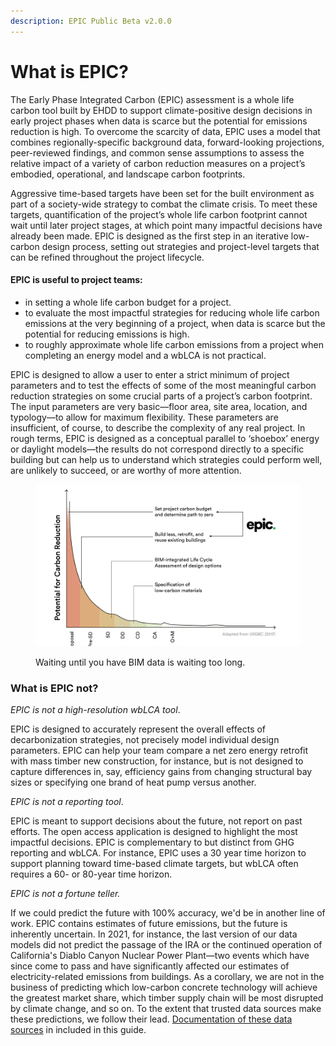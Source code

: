```yaml
---
description: EPIC Public Beta v2.0.0
---
```


# What is EPIC?

The Early Phase Integrated Carbon (EPIC) assessment is a whole life carbon tool built by EHDD to support climate-positive design decisions in early project phases when data is scarce but the potential for emissions reduction is high. To overcome the scarcity of data, EPIC uses a model that combines regionally-specific background data, forward-looking projections, peer-reviewed findings, and common sense assumptions to assess the relative impact of a variety of carbon reduction measures on a project’s embodied, operational, and landscape carbon footprints.&#x20;

Aggressive time-based targets have been set for the built environment as part of a society-wide strategy to combat the climate crisis. To meet these targets, quantification of the project’s whole life carbon footprint cannot wait until later project stages, at which point many impactful decisions have already been made. EPIC is designed as the first step in an iterative low-carbon design process, setting out strategies and project-level targets that can be refined throughout the project lifecycle.

#### **EPIC is useful to project teams:**

* in setting a whole life carbon budget for a project.
* to evaluate the most impactful strategies for reducing whole life carbon emissions at the very beginning of a project, when data is scarce but the potential for reducing emissions is high.&#x20;
* to roughly approximate whole life carbon emissions from a project when completing an energy model and a wbLCA is not practical.

EPIC is designed to allow a user to enter a strict minimum of project parameters and to test the effects of some of the most meaningful carbon reduction strategies on some crucial parts of a project’s carbon footprint. The input parameters are very basic—floor area, site area, location, and typology—to allow for maximum flexibility. These parameters are insufficient, of course, to describe the complexity of any real project. In rough terms, EPIC is designed as a conceptual parallel to ‘shoebox’ energy or daylight models—the results do not correspond directly to a specific building but can help us to understand which strategies could perform well, are unlikely to succeed, or are worthy of more attention.

<figure><img src=".gitbook/assets/eary phase decisions.jpg" alt=""><figcaption><p>Waiting until you have BIM data is waiting too long. </p></figcaption></figure>

### What is EPIC not?

_EPIC is not a high-resolution wbLCA tool_.

EPIC is designed to accurately represent the overall effects of decarbonization strategies, not precisely model individual design parameters. EPIC can help your team compare a net zero energy retrofit with mass timber new construction, for instance, but is not designed to capture differences in, say, efficiency gains from changing structural bay sizes or specifying one brand of heat pump versus another.

_EPIC is not a reporting tool_.

EPIC is meant to support decisions about the future, not report on past efforts. The open access application is designed to highlight the most impactful decisions. EPIC is complementary to but distinct from GHG reporting and wbLCA. For instance, EPIC uses a 30 year time horizon to support planning toward time-based climate targets, but wbLCA often requires a 60- or 80-year time horizon.

_EPIC is not a fortune teller._&#x20;

If we could predict the future with 100% accuracy, we'd be in another line of work. EPIC contains estimates of future emissions, but the future is inherently uncertain. In 2021, for instance, the last version of our data models did not predict the passage of the IRA or the continued operation of California's Diablo Canyon Nuclear Power Plant—two events which have since come to pass and have significantly affected our estimates of electricity-related emissions from buildings. As a corollary, we are not in the business of predicting which low-carbon concrete technology will achieve the greatest market share, which timber supply chain will be most disrupted by climate change, and so on. To the extent that trusted data sources make these predictions, we follow their lead. [Documentation of these data sources](c.scale-data-model/methodology/reference-data.md) in included in this guide.

